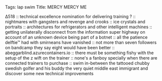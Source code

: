 Tags: lap swim
Title: MERCY MERCY ME
  
∆518 :: technical excellence nomination for delivering training ? :: nightmares with gangsters and revenge and crooks :: ice crystals and portraits :: architectures for refrigerators and other intelligent machines :: getting unilaterally disconnect from the information super highway on account of an unknown device being part of a botnet :: all the patience delftie™ had with smirneans have vanished :: not more than seven followers on bandcamp they say eight would have been better :: abeggarblind.azurecontainers.io :: there must be something fishy with the setup of the z wift on the trainer :: none's a fanboy specially when there are connected trainers to purchase :: swim in-between the tattooed chubby swedish golfer and his buddy the very quiet middle east immigrant and discover some new technical improvements